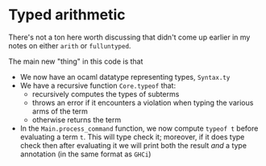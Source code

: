 # Typed arithmetic

There's not a ton here worth discussing that didn't come up
earlier in my notes on either `arith` or `fulluntyped`.

The main new "thing" in this code is that
- We now have an ocaml datatype representing types, `Syntax.ty`
- We have a recursive function `Core.typeof` that:
  - recursively computes the types of subterms
  - throws an error if it encounters a violation when
    typing the various arms of the term
  - otherwise returns the term
- In the `Main.process_command` function, we now compute
  `typeof t` before evaluating a term `t`. This will type check
  it; moreover, if it does type check then after evaluating it
  we will print both the result *and* a type annotation (in
  the same format as `GHCi`)


